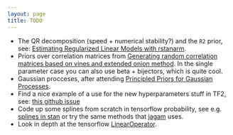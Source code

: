 ```yaml
---
layout: page
title: TODO
---
```


- The QR decomposition (speed + numerical stability?) and the `R2` prior, see:
  [Estimating Regularized Linear Models with
  rstanarm](http://mc-stan.org/rstanarm/articles/lm.html).
- Priors over correlation matrices from [Generating random correlation matrices based on
  vines and extended onion
  method](https://www.sciencedirect.com/science/article/pii/S0047259X09000876). In the
  single parameter case you can also use beta + bijectors, which is quite cool.
- Gaussian procceses, after attending [Principled Priors for Gaussian
  Processes](https://www.meetup.com/Bayesian-Mixer-London/events/262268371/).
- Find a nice example of a use for the new hyperparameters stuff in TF2, see: [this
  github issue](https://github.com/tensorflow/tensorboard/issues/2348)
- Code up some splines from scratch in tensorflow probability, see e.g. [splines in
  stan](https://mc-stan.org/users/documentation/case-studies/splines_in_stan.html) or
  try the same methods that
  [jagam](https://stat.ethz.ch/R-manual/R-devel/library/mgcv/html/jagam.html) uses.
- Look in depth at the tensorflow
  [LinearOperator](https://www.tensorflow.org/versions/r2.0/api_docs/python/tf/linalg/LinearOperator).
